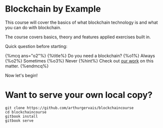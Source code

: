 # Blockchain by Example

This course will cover the basics of what blockchain technology is and what you can do with blockchain.

The course covers basics, theory and features applied exercises built in.

Quick question before starting:

{%mcq ans="o2"%}
{%title%} Do you need a blockchain?
{%o1%} Always
{%o2%} Sometimes
{%o3%} Never
{%hint%} Check out [our work](https://eprint.iacr.org/2017/375.pdf) on this matter.
{%endmcq%}


Now let's begin!


# Want to serve your own local copy?

```
git clone https://github.com/arthurgervais/blockchaincourse
cd blockchaincourse
gitbook install
gitbook serve
```
